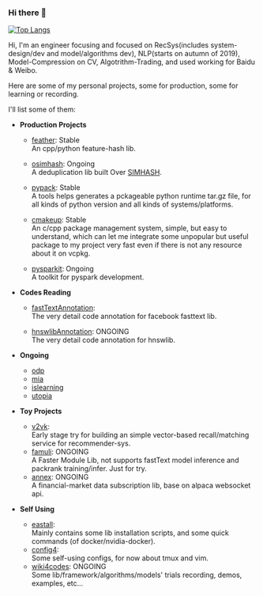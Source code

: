 ### Hi there 👋

<!--
**innerNULL/innerNULL** is a ✨ _special_ ✨ repository because its `README.md` (this file) appears on your GitHub profile.

Here are some ideas to get you started:

- 🔭 I’m currently working on ...
- 🌱 I’m currently learning ...
- 👯 I’m looking to collaborate on ...
- 🤔 I’m looking for help with ...
- 💬 Ask me about ...
- 📫 How to reach me: ...
- 😄 Pronouns: ...
- ⚡ Fun fact: ...
-->

[![Top Langs](https://github-readme-stats.vercel.app/api/top-langs/?username=innerNULL&layout=compact)](https://github.com/innerNULL/github-readme-stats)

Hi, I'm an engineer focusing and focused on RecSys(includes system-design/dev and model/algorithms dev), NLP(starts on autumn of 2019), Model-Compression on CV, Algotrithm-Trading, and used working for Baidu & Weibo.

Here are some of my personal projects, some for production, some for learning or recording. 

I'll list some of them:
* **Production Projects**  
    * [feather](https://github.com/innerNULL/feather): Stable  
    An cpp/python feature-hash lib.
    
    * [osimhash](https://github.com/innerNULL/osimhash): Ongoing  
    A deduplication lib built Over [SIMHASH](https://github.com/yanyiwu/simhash).
    
    * [pypack](https://github.com/innerNULL/pypack): Stable  
    A tools helps generates a pckageable python runtime tar.gz file, for all kinds of python version and all kinds of systems/platforms.

    * [cmakeup](https://github.com/innerNULL/cmakeup): Stable   
    An c/cpp package management system, simple, but easy to understand, which can let me integrate some unpopular but useful package to my project very fast even if there is not any resource about it on vcpkg.  
    
    * [pysparkit](https://github.com/innerNULL/pysparkit): Ongoing  
    A toolkit for pyspark development.

* **Codes Reading**  
    * [fastTextAnnotation](https://github.com/innerNULL/fastTextAnnotation/tree/code_reading):  
    The very detail code annotation for facebook fasttext lib.

    * [hnswlibAnnotation](https://github.com/innerNULL/hnswlibAnnotation/tree/code_reading): ONGOING    
    The very detail code annotation for hnswlib.

* **Ongoing**
    * [odp](https://github.com/innerNULL/odp)
    * [mia](https://github.com/innerNULL/mia)
    * [islearning](https://github.com/innerNULL/islearning)
    * [utopia](https://github.com/innerNULL/utopia)

* **Toy Projects**  
    * [v2vk](https://github.com/innerNULL/v2vk):   
    Early stage try for building an simple vector-based recall/matching service for recommender-sys.
    * [famuli](https://github.com/innerNULL/famuli): ONGOING   
    A Faster Module Lib, not supports fastText model inference and packrank training/infer. Just for try.
    * [annex](https://github.com/innerNULL/annex): ONGOING    
    A financial-market data subscription lib, base on alpaca websocket api.
    
* **Self Using**  
    * [eastall](https://github.com/innerNULL/eastall):  
    Mainly contains some lib installation scripts, and some quick commands (of docker/nvidia-docker).
    * [config4](https://github.com/innerNULL/config4):  
    Some self-using configs, for now about tmux and vim.
    * [wiki4codes](https://github.com/innerNULL/wiki4codes): ONGOING  
    Some lib/framework/algorithms/models' trials recording, demos, examples, etc...




